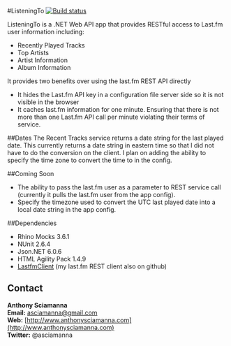 #ListeningTo [![Build status](https://ci.appveyor.com/api/projects/status/36vp224m7bpp5hk5?svg=true)](https://ci.appveyor.com/project/asciamanna/listeningto)

ListeningTo is a .NET Web API app that provides RESTful access to Last.fm user information including:

- Recently Played Tracks
- Top Artists
- Artist Information
- Album Information 

It provides two benefits over using the last.fm REST API directly

- It hides the Last.fm API key in a configuration file server side so it is not visible in the browser
- It caches last.fm information for one minute. Ensuring that there is not more than one Last.fm API call per minute violating their terms of service.


##Dates
The Recent Tracks service returns a date string for the last played date. This currently returns a date string in eastern time so that I did not have to do the conversion on the client.  I plan on adding the ability to specify the time zone to convert the time to in the config.

##Coming Soon
* The ability to pass the last.fm user as a parameter to REST service call (currently it pulls the last.fm user from the app config).
* Specify the timezone used to convert the UTC last played date into a local date string in the app config. 

##Dependencies
-	Rhino Mocks 3.6.1
-	NUnit 2.6.4
-	Json.NET 6.0.6
-	HTML Agility Pack 1.4.9
-	[LastfmClient](http://www.github.com/asciamanna/LastfmClient "LastfmClient") (my last.fm REST client also on github)

## Contact
**Anthony Sciamanna**  
**Email:** asciamanna@gmail.com  
**Web:** [http://www.anthonysciamanna.com](http://www.anthonysciamanna.com)  
**Twitter:** @asciamanna
